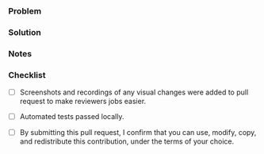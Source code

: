 <!-- Subject -->

### Problem
<!-- Problem, task, reason for PR -->

### Solution
<!-- List of changes -->

### Notes
<!-- Special instructions, testing steps, etc. -->

### Checklist
- [ ] Screenshots and recordings of any visual changes were added to pull request to make reviewers jobs easier.
- [ ] Automated tests passed locally.
- [ ] By submitting this pull request, I confirm that you can use, modify, copy, and redistribute this contribution, under the terms of your choice.




